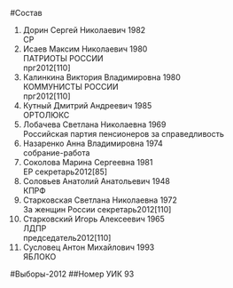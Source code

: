 #Состав
1. Дорин Сергей Николаевич 1982   
    СР
2. Исаев Максим Николаевич 1980   
    ПАТРИОТЫ РОССИИ  
    прг2012[110]
3. Калинкина Виктория Владимировна 1980   
    КОММУНИСТЫ РОССИИ  
    прг2012[110]
4. Кутный Дмитрий Андреевич 1985   
    ОРТОЛЮКС
5. Лобачева Светлана Николаевна 1969   
    Российская партия пенсионеров за справедливость
6. Назаренко Анна Владимировна 1974   
    собрание-работа
7. Соколова Марина Сергеевна 1981   
    ЕР
    секретарь2012[85]
8. Соловьев Анатолий Анатольевич 1948   
    КПРФ
9. Старковская Светлана Николаевна 1972   
    За женщин России 
    секретарь2012[110]    
10. Старковский Игорь Алексеевич 1965   
    ЛДПР  
    председатель2012[110]
11. Сусловец Антон Михайлович 1993   
    ЯБЛОКО

#Выборы-2012
##Номер УИК
93